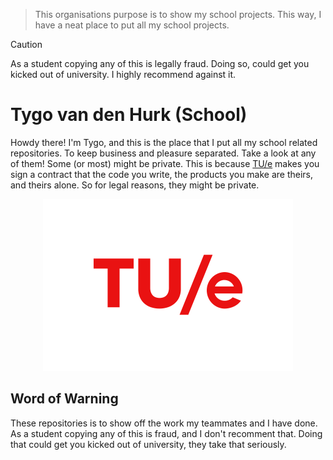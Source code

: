 > This organisations purpose is to show my school projects. This way, I have a neat place to put all my school projects.

> [!CAUTION]
> As a student copying any of this is legally fraud. Doing so, could get you kicked out of university. I highly recommend against it.

# Tygo van den Hurk (School)
Howdy there! I'm Tygo, and this is the place that I put all my school related repositories. To keep business and pleasure separated. Take a look at any of them! Some (or most) might be private. This is because [TU/e](https://tue.nl) makes you sign a contract that the code you write, the products you make are theirs, and theirs alone. So for legal reasons, they might be private.

<div align="center">
    <img 
        src="https://github.com/Tygo-van-den-Hurk-school/.github/blob/main/profile/logo-tue.png?raw=true"
        alt="The TU/e logo."
        width="400" 
        height="275">
</div>

## Word of Warning
These repositories is to show off the work my teammates and I have done.  As a student copying any of this is fraud, and I don't recomment that. Doing that could get you kicked out of university, they take that seriously.
